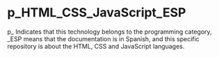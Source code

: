 # p_HTML_CSS_JavaScript_ESP
p_ Indicates that this technology belongs to the programming category, _ESP means that the documentation is in Spanish, and this specific repository is about the HTML, CSS and JavaScript languages.
